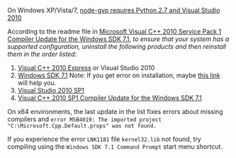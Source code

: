 On Windows XP/Vista/7, [node-gyp requires Python 2.7 and Visual Studio 2010](https://github.com/TooTallNate/node-gyp#installation)

According to the readme file in [Microsoft Visual C++ 2010 Service Pack 1 Compiler Update for the Windows SDK 7.1](http://www.microsoft.com/en-us/download/details.aspx?id=4422), _to ensure that your system has a supported configuration, uninstall the following products and then reinstall them in the order listed_:

1. [Visual C++ 2010 Express](http://www.microsoft.com/visualstudio/eng/downloads#d-2010-express) or Visual Studio 2010
1. [Windows SDK 7.1](http://www.microsoft.com/en-us/download/details.aspx?id=8279) Note: If you get error on installation, maybe [this link ](http://stackoverflow.com/questions/1901279/windows-7-sdk-installation-failure) will help you.
1. [Visual Studio 2010 SP1](http://www.microsoft.com/en-us/download/details.aspx?id=23691)
1. [Visual C++ 2010 SP1 Compiler Update for the Windows SDK 7.1](http://www.microsoft.com/en-us/download/details.aspx?id=4422)

On x64 environments, the last update in the list fixes errors about missing compilers and `error MSB4019: The imported project "C:\Microsoft.Cpp.Default.props" was not found.`

If you experience the error `LNK1181` file `kernel32.lib` not found, try compiling using the `Windows SDK 7.1 Command Prompt` start menu shortcut.